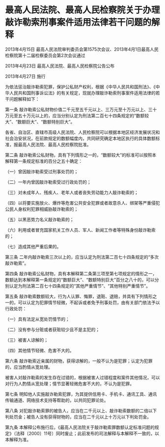 # 最高人民法院、最高人民检察院关于办理敲诈勒索刑事案件适用法律若干问题的解释

2013年4月15日 最高人民法院审判委员会第1575次会议、2013年4月1日最高人民检察院第十二届检察委员会第2次会议通过

2013年4月23日 最高人民法院、最高人民检察院公告公布

2013年4月27日 施行

为依法惩治敲诈勒索犯罪，保护公私财产权利，根据《中华人民共和国刑法》、《中华人民共和国刑事诉讼法》的有关规定，现就办理敲诈勒索刑事案件适用法律的若干问题解释如下：

第一条 敲诈勒索公私财物价值二千元至五千元以上、三万元至十万元以上、三十万元至五十万元以上的，应当分别认定为刑法第二百七十四条规定的“数额较大”、“数额巨大”、“数额特别巨大”。

各省、自治区、直辖市高级人民法院、人民检察院可以根据本地区经济发展状况和社会治安状况，在前款规定的数额幅度内，共同研究确定本地区执行的具体数额标准，报最高人民法院、最高人民检察院批准。

第二条 敲诈勒索公私财物，具有下列情形之一的，“数额较大”的标准可以按照本解释第一条规定标准的百分之五十确定：

（一）曾因敲诈勒索受过刑事处罚的；

（二）一年内曾因敲诈勒索受过行政处罚的；

（三）对未成年人、残疾人、老年人或者丧失劳动能力人敲诈勒索的；

（四）以将要实施放火、爆炸等危害公共安全犯罪或者故意杀人、绑架等严重侵犯公民人身权利犯罪相威胁敲诈勒索的；

（五）以黑恶势力名义敲诈勒索的；

（六）利用或者冒充国家机关工作人员、军人、新闻工作者等特殊身份敲诈勒索的；

（七）造成其他严重后果的。

第三条 二年内敲诈勒索三次以上的，应当认定为刑法第二百七十四条规定的“多次敲诈勒索”。

第四条 敲诈勒索公私财物，具有本解释第二条第三项至第七项规定的情形之一，数额达到本解释第一条规定的“数额巨大”、“数额特别巨大”百分之八十的，可以分别认定为刑法第二百七十四条规定的“其他严重情节”、“其他特别严重情节”。

第五条 敲诈勒索数额较大，行为人认罪、悔罪，退赃、退赔，并具有下列情形之一的，可以认定为犯罪情节轻微，不起诉或者免予刑事处罚，由有关部门依法予以行政处罚：

（一）具有法定从宽处罚情节的；

（二）没有参与分赃或者获赃较少且不是主犯的；

（三）被害人谅解的；

（四）其他情节轻微、危害不大的。

第六条 敲诈勒索近亲属的财物，获得谅解的，一般不认为是犯罪；认定为犯罪的，应当酌情从宽处理。

被害人对敲诈勒索的发生存在过错的，根据被害人过错程度和案件其他情况，可以对行为人酌情从宽处理；情节显著轻微危害不大的，不认为是犯罪。

第七条 明知他人实施敲诈勒索犯罪，为其提供信用卡、手机卡、通讯工具、通讯传输通道、网络技术支持等帮助的，以共同犯罪论处。

第八条 对犯敲诈勒索罪的被告人，应当在二千元以上、敲诈勒索数额的二倍以下判处罚金；被告人没有获得财物的，应当在二千元以上十万元以下判处罚金。

第九条 本解释公布施行后，《最高人民法院关于敲诈勒索罪数额认定标准问题的规定》（法释〔2000〕11号）同时废止；此前发布的司法解释与本解释不一致的，以本解释为准。
